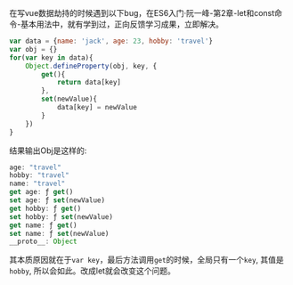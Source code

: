 在写vue数据劫持的时候遇到以下bug，在ES6入门·阮一峰-第2章-let和const命令-基本用法中，就有学到过，正向反馈学习成果，立即解决。
```javascript
var data = {name: 'jack', age: 23, hobby: 'travel'}
var obj = {}
for(var key in data){
    Object.defineProperty(obj, key, {
        get(){
            return data[key]
        },
        set(newValue){
            data[key] = newValue
        }
    })
}
```
结果输出Obj是这样的:
```javascript
age: "travel"
hobby: "travel"
name: "travel"
get age: ƒ get()
set age: ƒ set(newValue)
get hobby: ƒ get()
set hobby: ƒ set(newValue)
get name: ƒ get()
set name: ƒ set(newValue)
__proto__: Object
```
其本质原因就在于`var key`，最后方法调用`get`的时候，全局只有一个`key`, 其值是`hobby`, 所以会如此。改成let就会改变这个问题。
